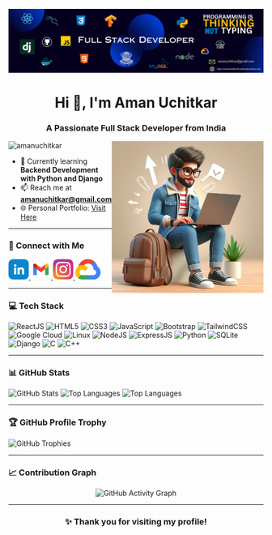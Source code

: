 ![MasterHead](./baner.jpg)

<h1 align="center">Hi 👋, I'm Aman Uchitkar</h1>
<h3 align="center">A Passionate Full Stack Developer from India</h3>

<img align="right" src="./avtar.jpeg" alt="Coding" width="300">

<p align="left">
  <img src="https://komarev.com/ghpvc/?username=amanuchitkar&label=Profile%20views&color=0e75b6&style=flat" alt="amanuchitkar" />
</p>

- 🌱 Currently learning **Backend Development with Python and Django**  
- 📫 Reach me at **amanuchitkar@gmail.com**  
- 🌐 Personal Portfolio: [Visit Here](https://amanuchitkar05.pythonanywhere.com/)  

---

<h3 align="left">🔗 Connect with Me</h3>
<p align="left">
  <a href="https://www.linkedin.com/in/aman-uchitkar-44757020a/" target="_blank">
    <img src="./linkedin.png" alt="LinkedIn" height="40" width="40" />
  </a>
  <a href="mailto:amanuchitkar@gmail.com" target="_blank">
    <img src="./gmail.png" alt="Gmail" height="40" width="40" />
  </a>
  <a href="https://www.instagram.com/aman_uchitkar02/" target="_blank">
    <img src="./instagram.png" alt="Instagram" height="40" width="40" />
  </a>
  <a href="https://www.cloudskillsboost.google/public_profiles/7308881d-94e0-4843-ae8a-40753fe95f60" target="_blank">
    <img src="./google-cloud.png" alt="Google Cloud" height="40" width="50" />
  </a>
</p>

---

<h3 align="left">💻 Tech Stack</h3>
<p>
  <img src="https://img.shields.io/badge/reactJs-%238511FA.svg?style=for-the-badge&logo=React&logoColor=white" alt="ReactJS" />
  <img src="https://img.shields.io/badge/html5-%23E34F26.svg?style=for-the-badge&logo=html5&logoColor=white" alt="HTML5" />
  <img src="https://img.shields.io/badge/css3-%231572B6.svg?style=for-the-badge&logo=css3&logoColor=white" alt="CSS3" />
  <img src="https://img.shields.io/badge/javascript-%23323330.svg?style=for-the-badge&logo=javascript&logoColor=%23F7DF1E" alt="JavaScript" />
  <img src="https://img.shields.io/badge/bootstrap-%238511FA.svg?style=for-the-badge&logo=bootstrap&logoColor=white" alt="Bootstrap" />
  <img src="https://img.shields.io/badge/tailwindcss-%2338B2AC.svg?style=for-the-badge&logo=tailwind-css&logoColor=white" alt="TailwindCSS" />
  <img src="https://img.shields.io/badge/GoogleCloud-%23000000.svg?style=for-the-badge&logo=GoogleCloud&logoColor=blue" alt="Google Cloud" />
  <img src="https://img.shields.io/badge/Kali-Linux-%2300599C.svg?style=for-the-badge&logo=kalilinux&logoColor=white" alt="Linux" />
  <img src="https://img.shields.io/badge/Node.js-%2320232a.svg?style=for-the-badge&logo=node.js" alt="NodeJS" />
  <img src="https://img.shields.io/badge/ExpressJs-%2320232a.svg?style=for-the-badge&logo=express" alt="ExpressJS" />
  <img src="https://img.shields.io/badge/python-3670A0?style=for-the-badge&logo=python&logoColor=ffdd54" alt="Python" />
  <img src="https://img.shields.io/badge/SQLite-%23000000.svg?style=for-the-badge&logo=sqlite&logoColor=#00C7B7" alt="SQLite" />
  <img src="https://img.shields.io/badge/Django-%23054000.svg?style=for-the-badge&logo=django&logoColor=white" alt="Django" />
  <img src="https://img.shields.io/badge/c-%2300599C.svg?style=for-the-badge&logo=c&logoColor=white" alt="C" />
  <img src="https://img.shields.io/badge/c++-%2300599C.svg?style=for-the-badge&logo=c%2B%2B&logoColor=white" alt="C++" />
</p>

---

<h3 align="left">📊 GitHub Stats</h3>
<p>
  <img src="https://github-readme-stats.vercel.app/api?username=amanuchitkar&theme=dracula&show_icons=true&hide_border=true&count_private=true" alt="GitHub Stats" />
<!--   <img src="https://github-readme-streak-stats.herokuapp.com/?user=amanuchitkar&theme=dracula&hide_border=true" alt="GitHub Streak" /> -->
  <img src="https://github-readme-stats.vercel.app/api/top-langs/?username=amanuchitkar&theme=dracula&show_icons=true&hide_border=true&layout=compact" alt="Top Languages" />
  <img src="https://github-readme-streak-stats.herokuapp.com/?user=amanuchitkar&theme=dracula&show_icons=true&hide_border=true&layout=compact" alt="Top Languages" />
</p>

---

<h3 align="left">🏆 GitHub Profile Trophy</h3>
<p>
  <img src="https://github-profile-trophy.vercel.app/?username=amanuchitkar&theme=dracula&margin-w=15&no-bg=true" alt="GitHub Trophies" />
</p>

---

<h3 align="left">📈 Contribution Graph</h3>
<p align="center">
  <img src="https://github-readme-activity-graph.vercel.app/graph?username=amanuchitkar&theme=dracula" alt="GitHub Activity Graph" />
</p>

---

<h3 align="center">✨ Thank you for visiting my profile!</h3>
